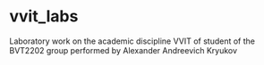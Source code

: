 # vvit_labs
Laboratory work on the academic discipline VVIT of student of the BVT2202 group
performed by Alexander Andreevich Kryukov
